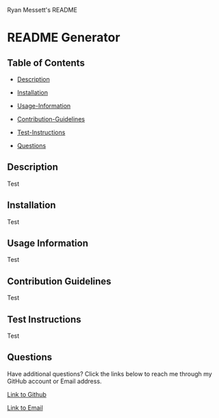 Ryan Messett's README

 # README Generator

## Table of Contents

* [Description](#description)

 * [Installation](#installation)

 * [Usage-Information](#usage-information)

 * [Contribution-Guidelines](#contribution-guidelines)

 * [Test-Instructions](#test-instructions)

 * [Questions](#questions)

## Description

Test

## Installation

Test

## Usage Information

Test

## Contribution Guidelines

Test

## Test Instructions

Test

## Questions

Have additional questions? Click the links below to reach me through my GitHub account or Email address.

[Link to Github](https://github.com/rmessett15)

[Link to Email](rmessett15@gmail.com)


